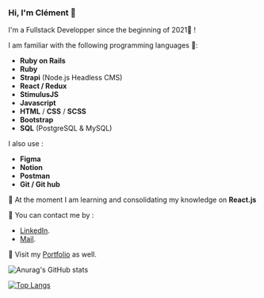 ### Hi, I'm Clément 👋

I'm a Fullstack Developper since the beginning of 2021🚀 ! 

I am familiar with the following programming languages 💪:

  * **Ruby on Rails**
  * **Ruby**
  * **Strapi** (Node.js Headless CMS)
  * **React / Redux**
  * **StimulusJS**
  * **Javascript**
  * **HTML** / **CSS** / **SCSS**
  * **Bootstrap**
  * **SQL** (PostgreSQL & MySQL)

I also use :
  
  * **Figma**
  * **Notion**
  * **Postman**
  * **Git / Git hub**

🌱 At the moment I am learning and consolidating my knowledge on **React.js**

💬 You can contact me by :
  * [LinkedIn](https://www.linkedin.com/in/cl%C3%A9ment-le-boulanger/).
  * [Mail](hello@clement-leboulanger.com).

🚋 Visit my [Portfolio](https://www.clement-leboulanger.com) as well.

![Anurag's GitHub stats](https://github-readme-stats.vercel.app/api?username=ClementLeBoulanger&show_icons=true)

[![Top Langs](https://github-readme-stats.vercel.app/api/top-langs/?username=ClementLeBoulanger)](https://github.com/anuraghazra/github-readme-stats)
